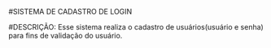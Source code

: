 #SISTEMA DE CADASTRO DE LOGIN

#DESCRIÇÃO: Esse sistema realiza o cadastro de usuários(usuário e senha) para fins de validação do usuário.
